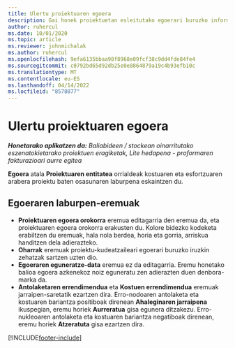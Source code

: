 ```yaml
---
title: Ulertu proiektuaren egoera
description: Gai honek proiektuetan esleitutako egoerari buruzko informazioa eskaintzen du Dynamics 365 Project Operations-en.
author: ruhercul
ms.date: 10/01/2020
ms.topic: article
ms.reviewer: johnmichalak
ms.author: ruhercul
ms.openlocfilehash: 9efa6135bbaa98f8968e09fcf38c9dd4fde84fe4
ms.sourcegitcommit: c0792bd65d92db25e0e8864879a19c4b93efb10c
ms.translationtype: MT
ms.contentlocale: eu-ES
ms.lasthandoff: 04/14/2022
ms.locfileid: "8578877"
---
```

# <a name="understand-project-status"></a>Ulertu proiektuaren egoera

_**Honetarako aplikatzen da:** Baliabideen / stockean oinarritutako eszenatokietarako proiektuen eragiketak, Lite hedapena - proformaren fakturazioari aurre egitea_


**Egoera** atala **Proiektuaren entitatea** orrialdeak kostuaren eta esfortzuaren arabera proiektu baten osasunaren laburpena eskaintzen du.


## <a name="status-summary-fields"></a>Egoeraren laburpen-eremuak

- **Proiektuaren egoera orokorra** eremua editagarria den eremua da, eta proiektuaren egoera orokorra erakusten du. Kolore bidezko kodeketa erabiltzen du eremuak, hala nola berdea, horia eta gorria, arriskua handitzen dela adierazteko. 
- **Oharrak** eremuak proiektu-kudeatzaileari egoerari buruzko iruzkin zehatzak sartzen uzten dio. 
- **Egoeraren eguneratze-data** eremua ez da editagarria. Eremu honetako balioa egoera azkenekoz noiz eguneratu zen adierazten duen denbora-marka da.
- **Antolaketaren errendimendua** eta **Kostuen errendimendua** eremuak jarraipen-saretatik ezartzen dira. Erro-nodoaren antolaketa eta kostuaren bariantza positiboak direnean **Ahaleginaren jarraipena** ikuspegian, eremu horiek **Aurreratua** gisa egunera ditzakezu. Erro-nukleoaren antolaketa eta kostuaren bariantza negatiboak direnean, eremu horiek **Atzeratuta** gisa ezartzen dira.


[!INCLUDE[footer-include](../includes/footer-banner.md)]